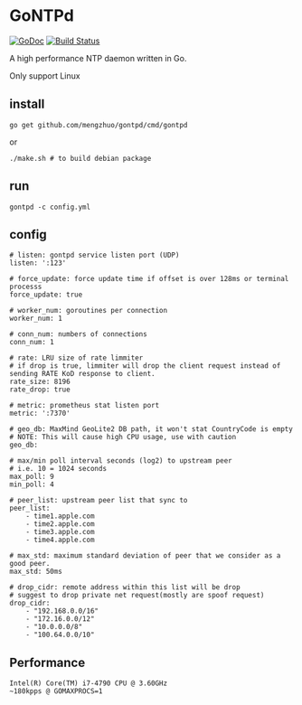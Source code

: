 # GoNTPd
[![GoDoc](https://godoc.org/github.com/mengzhuo/gontpd?status.svg)](https://godoc.org/github.com/mengzhuo/gontpd)
[![Build Status](https://travis-ci.org/mengzhuo/gontpd.svg?branch=master)](https://travis-ci.org/mengzhuo/gontpd)

A high performance NTP daemon written in Go.

Only support Linux

## install
```
go get github.com/mengzhuo/gontpd/cmd/gontpd
```
or
```
./make.sh # to build debian package
```

## run
```
gontpd -c config.yml
```

## config
```
# listen: gontpd service listen port (UDP)
listen: ':123'

# force_update: force update time if offset is over 128ms or terminal processs
force_update: true

# worker_num: goroutines per connection
worker_num: 1

# conn_num: numbers of connections
conn_num: 1

# rate: LRU size of rate limmiter
# if drop is true, limmiter will drop the client request instead of sending RATE KoD response to client.
rate_size: 8196
rate_drop: true

# metric: prometheus stat listen port
metric: ':7370'

# geo_db: MaxMind GeoLite2 DB path, it won't stat CountryCode is empty
# NOTE: This will cause high CPU usage, use with caution
geo_db: 

# max/min poll interval seconds (log2) to upstream peer
# i.e. 10 = 1024 seconds
max_poll: 9
min_poll: 4

# peer_list: upstream peer list that sync to
peer_list:
    - time1.apple.com
    - time2.apple.com
    - time3.apple.com
    - time4.apple.com

# max_std: maximum standard deviation of peer that we consider as a good peer.
max_std: 50ms

# drop_cidr: remote address within this list will be drop
# suggest to drop private net request(mostly are spoof request)
drop_cidr:
    - "192.168.0.0/16"
    - "172.16.0.0/12"
    - "10.0.0.0/8"
    - "100.64.0.0/10"

```

## Performance
```
Intel(R) Core(TM) i7-4790 CPU @ 3.60GHz
~180kpps @ GOMAXPROCS=1
```
